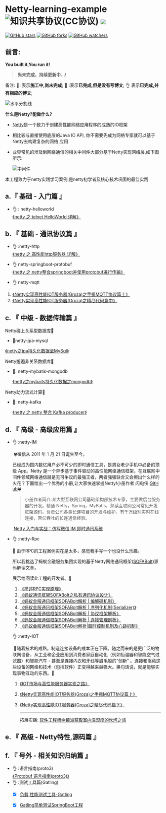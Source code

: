 # Netty-learning-example ![知识共享协议(CC协议)](https://img.shields.io/badge/License-Creative%20Commons-DC3D24.svg) ![](pic/LICENSE.png)
[![GitHub stars](https://img.shields.io/github/stars/after00/netty-learning-example.svg?style=social&label=Star)](https://github.com/after00/netty-learning-example/stargazers)
[![GitHub forks](https://img.shields.io/github/forks/after00/netty-learning-example.svg?style=social&label=Fork)](https://github.com/after00/netty-learning-example/fork)
[![GitHub watchers](https://img.shields.io/github/watchers/after00/netty-learning-example.svg?style=social&label=Watch)](https://github.com/after00/netty-learning-example/watchers)

## 前言:
**You built it,You run it!**

> **尚未完成，持续更新中...!**

备注: :wrench: :表示**施工中,尚未完成**;   :memo: :表示**已完成,但是没有写博文**; :ok_hand: 表示**已完成,并有相应的博文**;

![水平分割线](pic/horizon.png)

**什么是Netty?能做什么?**

- [Netty](https://netty.io/)是一个致力于创建高性能网络应用程序的成熟的IO框架

- 相比较与直接使用底层的Java IO API, 你不需要先成为网络专家就可以基于Netty去构建复杂的网络
  应用

- 业界常⻅的涉及到网络通信的相关中间件大部分基于Netty实现网络层,如下图所示:

  ![中间件](pic/Middleware.jpg)

本工程致力于netty实践学习案例,是netty初学者及核心技术巩固的最佳实践

## a.『 基础 - 入门篇 』


- :ok_hand: : netty-helloworld  <br>
  [《netty 之 telnet HelloWorld 详解》](https://www.cnblogs.com/after00/p/9726306.html)<br>



## b. 『 基础 - 通讯协议篇 』


- 👌 :netty-http<br>
  [《netty 之 高性能http服务器 详解》](https://www.cnblogs.com/after00/p/9774746.html)<br>


- 👌 netty-springboot-protobuf <br>
  [《netty 之 netty整合springboot并使用protobuf进行传输》](https://www.cnblogs.com/after00/p/9741655.html)<br>


-  👌 netty-mqtt

  1. [《Netty实现高性能IOT服务器(Groza)之手撕MQTT协议篇上》](https://www.cnblogs.com/after00/p/9826009.html)
  2. [《Netty实现高性能IOT服务器(Groza)之精尽代码篇中》](https://www.cnblogs.com/after00/p/9859030.html)

## c. 『 中级 - 数据传输篇 』

Netty碰上关系型数据库:monkey:

-   :memo:netty-jpa-mysql

  [《netty之jpa持久化数据至MySql》](https://github.com/after00/netty-learning-example/tree/master/netty-jpa-mysql)<br>

Netty邂逅非关系数据库:horse:

- :wrench:: netty-mybatis-mongodb

  [《netty之mybaits持久化数据之mongodb》](https://github.com/after00/netty-learning-example/tree/master/netty-mybatis-mongodb)<br>

Netty助力流式计算:racehorse:

- :wrench:: netty-kafka

  [《netty 之 netty 整合 Kafka producer》](https://github.com/after00/netty-learning-example/tree/master/netty-kafka)<br>

## d. 『 高级 - 高级应用篇 』

- 👌 :netty-IM<br>

  ​	:four_leaf_clover:微信从 2011 年 1 月 21 日诞生至今，

  ​	已经成为国内数亿用户必不可少的即时通信工具，是男女老少手机中必备的顶级 App。Netty 是一个异步基于事件驱动的高性能网络通信框架，在互联网中间件领域网络通信层是无可争议的最强王者，两者强强联合又会擦出什么样的火花？下面给出一个优秀的小册,让大家快速掌握Netty! ​小册​作者​ ​闪电​侠​ [​G​i​t​H​u​b](https://github.com/lightningMan):four_leaf_clover:

  > 小册作者简介:某大型互联网公司基础架构部技术专家，主要做后台服务器的开发。精通 Netty，Spring，MyBatis，熟读互联网公司常见开发框架源码。负责公司各类长连项目的开发与维护，有千万级别实时在线连接，百亿吞吐的长连通信经验。

  

  ​    [Netty 入门与实战：仿写微信 IM 即时通讯系统](https://juejin.im/book/5b4bc28bf265da0f60130116)

  

- 👌 :netty-Rpc<br>

  :herb: 由于RPC的工程案例实在是太多，感觉我手写一个也没什么乐趣。

  所以我挑选了蚂蚁金融服务集团实现的基于Netty网络通讯框架([SOFABolt](https://github.com/alipay/sofa-bolt))源码解读文章，

  展示给阅读此工程的开发者。:herb:

  1. [《简述RPC实现原理》](https://www.cnblogs.com/after00/p/9769517.html)<br>
  2. [《蚂蚁通讯框架SOFABolt之私有通讯协议设计》](https://www.cnblogs.com/after00/p/10149217.html)
  3. [《蚂蚁金服通讯框架SOFABolt解析 | 编解码机制》](https://mp.weixin.qq.com/s?__biz=MzUzMzU5Mjc1Nw==&mid=2247484406&idx=1&sn=da3e3364efc313d0014958f6f71aca17&chksm=faa0ec2ccdd7653a2ec0758c9339c0cee8c0380c7fe29f0c5d000e70bbb978cb39f3342a936f&mpshare=1&scene=1&srcid=0510q5Rte9Va9edQbJsPtd03&pass_ticket=lR9I%2BTYIxmASKZM%2F324MFsv%2FPM9jQWUssfKtnSeM%2B5YosiCJ%2B%2BEdZYUXkdDyeWqL#rd)
  4. [《蚂蚁金服通讯框架SOFABolt解析 | 序列化机制(Serializer)》](https://mp.weixin.qq.com/s?__biz=MzUzMzU5Mjc1Nw==&mid=2247484425&idx=1&sn=a7162c88139e8faf25e7c321613a58be&chksm=faa0ebd3cdd762c59a02bff3f392a213452fde17b9b4317e37cab24470740bbc1adacfc12091&mpshare=1&scene=1&srcid=0510UsIkKm8Nd8ovZBzBXPXe&pass_ticket=lR9I%2BTYIxmASKZM%2F324MFsv%2FPM9jQWUssfKtnSeM%2B5YosiCJ%2B%2BEdZYUXkdDyeWqL#rd)
  5. [《蚂蚁金服通信框架SOFABolt解析 | 协议框架解析》](https://mp.weixin.qq.com/s?__biz=MzUzMzU5Mjc1Nw==&mid=2247484442&idx=1&sn=10141f9a20199e608ce5fd7f11ee4e29&chksm=faa0ebc0cdd762d60cedbfb079444e3e6d35383f063e060947bbcb622f86db39fded94f306f4&mpshare=1&scene=1&srcid=0510gpUOmETxmQAxe1epagTl&pass_ticket=lR9I%2BTYIxmASKZM%2F324MFsv%2FPM9jQWUssfKtnSeM%2B5YosiCJ%2B%2BEdZYUXkdDyeWqL#rd)
  6. [《蚂蚁金服通信框架SOFABolt解析 | 连接管理剖析》](https://mp.weixin.qq.com/s?__biz=MzUzMzU5Mjc1Nw==&mid=2247484457&idx=1&sn=151334a84ace245a04189735743c154a&chksm=faa0ebf3cdd762e566e1736f4dd958c23f1d48bfcd33ab7064715441426d9bc9c492eadb1b61&mpshare=1&scene=1&srcid=0510QYXE7uD9M0xonldbMIqK&pass_ticket=lR9I%2BTYIxmASKZM%2F324MFsv%2FPM9jQWUssfKtnSeM%2B5YosiCJ%2B%2BEdZYUXkdDyeWqL#rd)
  7. [《蚂蚁金服通信框架SOFABolt解析|超时控制机制及心跳机制》](https://mp.weixin.qq.com/s?__biz=MzUzMzU5Mjc1Nw==&mid=2247484545&idx=1&sn=bf386f40d33215d79943eaeffa91daf6&chksm=faa0eb5bcdd7624d1d179a514767a95692dd244a44339acccdccdfd38f44c5479a0ca708e744&mpshare=1&scene=1&srcid=0510JAmEphYy3r81Kj4Bb9ue&pass_ticket=lR9I%2BTYIxmASKZM%2F324MFsv%2FPM9jQWUssfKtnSeM%2B5YosiCJ%2B%2BEdZYUXkdDyeWqL#rd)

  

  👌 :netty-IOT

  ​	:ear_of_rice:随着技术的成熟，制造连接设备的成本正在下降。随之而来的是更广泛的物联网设备，从工业和企业应用到消费者家庭自动化（例如恒温器和智能空气过滤器）和智能汽车 - 甚至是连接内衣和牙线等眉毛般的“创新” 。连接和驱动这些设备的网络和技术（包括软件）正变得越来越强大。换句话说，就是能够实现事物互动的东西。:ear_of_rice:

  1. [《IOT市场与高性能服务器实现之路》](https://www.cnblogs.com/after00/p/9797352.html)<br>

  2. [《Netty实现高性能IOT服务器(Groza)之手撕MQTT协议篇上》](https://www.cnblogs.com/after00/p/9826009.html)<br>

  3. [《Netty实现高性能IOT服务器(Groza)之精尽代码篇下》](https://www.cnblogs.com/after00/p/9859030.html)

     ------

     拓展实践: [软件工程师树莓派获取室内温湿度的坎坷之旅](https://www.cnblogs.com/after00/p/9942963.html)


## e. 『 高级 - Netty特性,源码篇 』

## f. 『 号外 - 相关知识归纳篇 』
- 👌 :语言指南(proto3)<br>
  [《Protobuf 语言指南(proto3)》](https://www.cnblogs.com/after00/p/9739521.html)<br>
- 👌 :测试工具篇(Gatling)<br>
  - [x] [负载,性能测试工具-Gatling](https://www.cnblogs.com/after00/p/9747069.html)
  - [x] [Gatling简单测试SpringBoot工程](https://www.cnblogs.com/after00/p/9750478.html)


